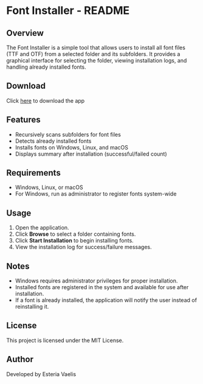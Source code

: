 # Font Installer - README

## Overview
The Font Installer is a simple tool that allows users to install all font files (TTF and OTF) from a selected folder and its subfolders. It provides a graphical interface for selecting the folder, viewing installation logs, and handling already installed fonts.

## Download
Click [here](https://github.com/suprcream/Font-Installer-App/releases/tag/1.0.0.0) to download the app

## Features
- Recursively scans subfolders for font files
- Detects already installed fonts
- Installs fonts on Windows, Linux, and macOS
- Displays summary after installation (successful/failed count)

## Requirements
- Windows, Linux, or macOS
- For Windows, run as administrator to register fonts system-wide

## Usage
1. Open the application.
2. Click **Browse** to select a folder containing fonts.
3. Click **Start Installation** to begin installing fonts.
4. View the installation log for success/failure messages.

## Notes
- Windows requires administrator privileges for proper installation.
- Installed fonts are registered in the system and available for use after installation.
- If a font is already installed, the application will notify the user instead of reinstalling it.

## License
This project is licensed under the MIT License.

## Author
Developed by Esteria Vaelis

